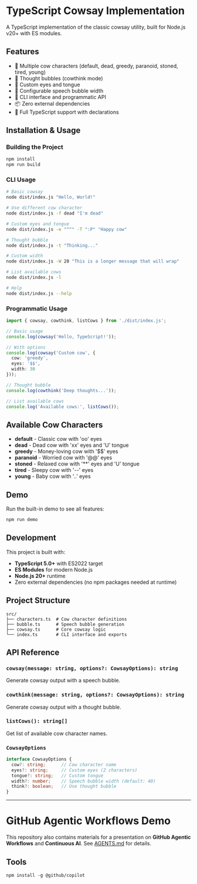 # TypeScript Cowsay Implementation

A TypeScript implementation of the classic cowsay utility, built for Node.js v20+ with ES modules.

## Features

- 🐄 Multiple cow characters (default, dead, greedy, paranoid, stoned, tired, young)
- 💭 Thought bubbles (cowthink mode)
- 🎨 Custom eyes and tongue
- 📏 Configurable speech bubble width
- 🔧 CLI interface and programmatic API
- 📦 Zero external dependencies
- 📝 Full TypeScript support with declarations

## Installation & Usage

### Building the Project

```bash
npm install
npm run build
```

### CLI Usage

```bash
# Basic cowsay
node dist/index.js "Hello, World!"

# Use different cow character
node dist/index.js -f dead "I'm dead"

# Custom eyes and tongue
node dist/index.js -e "^^" -T ":P" "Happy cow"

# Thought bubble
node dist/index.js -t "Thinking..."

# Custom width
node dist/index.js -W 20 "This is a longer message that will wrap"

# List available cows
node dist/index.js -l

# Help
node dist/index.js --help
```

### Programmatic Usage

```typescript
import { cowsay, cowthink, listCows } from './dist/index.js';

// Basic usage
console.log(cowsay('Hello, TypeScript!'));

// With options
console.log(cowsay('Custom cow', {
  cow: 'greedy',
  eyes: '$$',
  width: 30
}));

// Thought bubble
console.log(cowthink('Deep thoughts...'));

// List available cows
console.log('Available cows:', listCows());
```

## Available Cow Characters

- **default** - Classic cow with 'oo' eyes
- **dead** - Dead cow with 'xx' eyes and 'U' tongue
- **greedy** - Money-loving cow with '$$' eyes
- **paranoid** - Worried cow with '@@' eyes
- **stoned** - Relaxed cow with '**' eyes and 'U' tongue
- **tired** - Sleepy cow with '--' eyes
- **young** - Baby cow with '..' eyes

## Demo

Run the built-in demo to see all features:

```bash
npm run demo
```

## Development

This project is built with:
- **TypeScript 5.0+** with ES2022 target
- **ES Modules** for modern Node.js
- **Node.js 20+** runtime
- Zero external dependencies (no npm packages needed at runtime)

## Project Structure

```
src/
├── characters.ts  # Cow character definitions
├── bubble.ts      # Speech bubble generation
├── cowsay.ts      # Core cowsay logic
└── index.ts       # CLI interface and exports
```

## API Reference

### `cowsay(message: string, options?: CowsayOptions): string`

Generate cowsay output with a speech bubble.

### `cowthink(message: string, options?: CowsayOptions): string`

Generate cowsay output with a thought bubble.

### `listCows(): string[]`

Get list of available cow character names.

### `CowsayOptions`

```typescript
interface CowsayOptions {
  cow?: string;      // Cow character name
  eyes?: string;     // Custom eyes (2 characters)
  tongue?: string;   // Custom tongue
  width?: number;    // Speech bubble width (default: 40)
  think?: boolean;   // Use thought bubble
}
```

---

# GitHub Agentic Workflows Demo

This repository also contains materials for a presentation on **GitHub Agentic Workflows** and **Continuous AI**. See [AGENTS.md](./AGENTS.md) for details.

## Tools

```
npm install -g @github/copilot
```